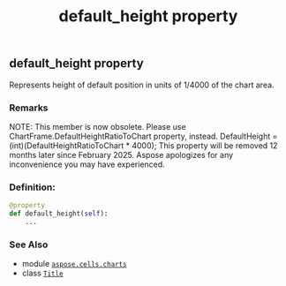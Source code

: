 ﻿---
title: default_height property
second_title: Aspose.Cells for Python via .NET API References
description: 
type: docs
weight: 100
url: /aspose.cells.charts/title/default_height/
is_root: false
---

## default_height property


Represents height of default position in units of 1/4000 of the chart area.

### Remarks 


NOTE: This member is now obsolete. 
Please use ChartFrame.DefaultHeightRatioToChart property, instead.
DefaultHeight = (int)(DefaultHeightRatioToChart * 4000);
This property will be removed 12 months later since February 2025. 
Aspose apologizes for any inconvenience you may have experienced.
### Definition:
```python
@property
def default_height(self):
    ...
```

### See Also
* module [`aspose.cells.charts`](../../)
* class [`Title`](/cells/python-net/aspose.cells.charts/title)
